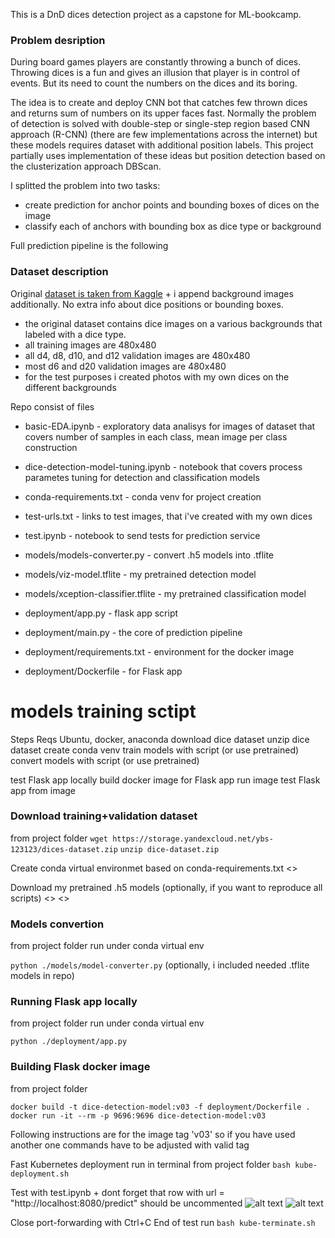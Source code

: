 This is a DnD dices detection project as a capstone for ML-bookcamp.

### Problem desription
During board games players are constantly throwing a bunch of dices. Throwing dices is a fun and gives an illusion that player is in control of events. But its need to count the numbers on the dices and its boring.

The idea is to create and deploy CNN bot that catches few thrown dices and returns sum of numbers on its upper faces fast. Normally the problem of detection is solved with double-step or single-step region based CNN approach (R-CNN) (there are few implementations across the internet) but these models requires dataset with additional position labels. This project partially uses implementation of these ideas but position detection based on the clusterization approach DBScan.

I splitted the problem into two tasks:
- create prediction for anchor points and bounding boxes of dices on the image
- classify each of anchors with bounding box as dice type or background

Full prediction pipeline is the following

### Dataset description
Original [dataset is taken from Kaggle](https://www.kaggle.com/datasets/ucffool/dice-d4-d6-d8-d10-d12-d20-images) + i append background images additionally. No extra info about dice positions or bounding boxes.

- the original dataset contains dice images on a various backgrounds that labeled with a dice type.
- all training images are 480x480
- all d4, d8, d10, and d12 validation images are 480x480
- most d6 and d20 validation images are 480x480
- for the test purposes i created photos with my own dices on the different backgrounds

Repo consist of files
- basic-EDA.ipynb - exploratory data analisys for images of dataset that covers number of samples in each class, mean image per class construction

- dice-detection-model-tuning.ipynb - notebook that covers process parametes tuning for detection and classification models 

- conda-requirements.txt - conda venv for project creation

- test-urls.txt - links to test images, that i've created with my own dices

- test.ipynb - notebook to send tests for prediction service

- models/models-converter.py - convert .h5 models into .tflite
- models/viz-model.tflite - my pretrained detection model
- models/xception-classifier.tflite - my pretrained classification model

- deployment/app.py - flask app script
- deployment/main.py - the core of prediction pipeline
- deployment/requirements.txt - environment for the docker image
- deployment/Dockerfile - for Flask app

# models training sctipt

Steps
Reqs Ubuntu, docker, anaconda
download dice dataset
unzip dice dataset
create conda venv
train models with script (or use pretrained)
convert models with script (or use pretrained)

test Flask app locally
build docker image for Flask app
run image
test Flask app from image

### Download training+validation dataset
from project folder
`wget https://storage.yandexcloud.net/ybs-123123/dices-dataset.zip`
`unzip dice-dataset.zip`

Create conda virtual environmet based on conda-requirements.txt
<>

Download my pretrained .h5 models (optionally, if you want to reproduce all scripts)
<>
<>

### Models convertion 
from project folder run under conda virtual env

`python ./models/model-converter.py` (optionally, i included needed .tflite models in repo)

### Running Flask app locally
from project folder run under conda virtual env

`python ./deployment/app.py`

### Building Flask docker image
from project folder

```docker build -t dice-detection-model:v03 -f deployment/Dockerfile .```
```docker run -it --rm -p 9696:9696 dice-detection-model:v03```

Following instructions are for the image tag 'v03' so if you have used another one commands have to be adjusted with valid tag

Fast Kubernetes deployment
run in terminal from project folder
`bash kube-deployment.sh`

Test with test.ipynb + dont forget that row with url = "http://localhost:8080/predict" should be uncommented
![alt text](https://github.com/K0nkere/dice-detection-project/blob/main/pics/predictions_1.png?raw=true)
![alt text](https://github.com/K0nkere/dice-detection-project/blob/main/pics/predictions_2.png&raw=true)

Close port-forwarding with Ctrl+C
End of test run
`bash kube-terminate.sh`
